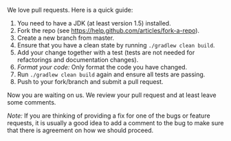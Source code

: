 We love pull requests. Here is a quick guide:

1. You need to have a JDK (at least version 1.5) installed.
2. Fork the repo (see https://help.github.com/articles/fork-a-repo).
3. Create a new branch from master.
4. Ensure that you have a clean state by running `./gradlew clean build`.
5. Add your change together with a test (tests are not needed for refactorings and documentation changes).
6. *Format your code:* Only format the code you have changed.
7. Run `./gradlew clean build` again and ensure all tests are passing.
8. Push to your fork/branch and submit a pull request.

Now you are waiting on us. We review your pull request and at least leave some comments.

*Note:* If you are thinking of providing a fix for one of the bugs or feature requests, it is usually
a good idea to add a comment to the bug to make sure that there is agreement on how we should proceed.
